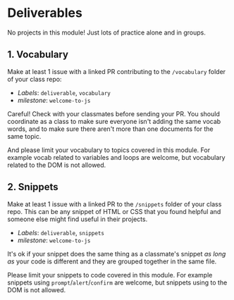# Deliverables

No projects in this module! Just lots of practice alone and in groups.

## 1. Vocabulary

Make at least 1 issue with a linked PR contributing to the `/vocabulary` folder
of your class repo:

- _Labels_: `deliverable`, `vocabulary`
- _milestone_: `welcome-to-js`

Careful! Check with your classmates before sending your PR. You should
coordinate as a class to make sure everyone isn't adding the same vocab words,
and to make sure there aren't more than one documents for the same topic.

And please limit your vocabulary to topics covered in this module. For example
vocab related to variables and loops are welcome, but vocabulary related to the
DOM is not allowed.

## 2. Snippets

Make at least 1 issue with a linked PR to the `/snippets` folder of your class
repo. This can be any snippet of HTML or CSS that you found helpful and someone
else might find useful in their projects.

- _Labels_: `deliverable`, `snippets`
- _milestone_: `welcome-to-js`

It's ok if your snippet does the same thing as a classmate's snippet _as long
as_ your code is different and they are grouped together in the same file.

Please limit your snippets to code covered in this module. For example snippets
using `prompt`/`alert`/`confirm` are welcome, but snippets using to the DOM is
not allowed.
